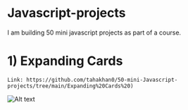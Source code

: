 # Javascript-projects
I am building 50 mini javascript projects as part of a course.

# 1) Expanding Cards
    Link: https://github.com/tahakhan0/50-mini-Javascript-projects/tree/main/Expanding%20Cards%20)
   ![Alt text](https://github.com/tahakhan0/50-mini-Javascript-projects/blob/main/Expanding%20Cards%20/boilerplate/ExpandCards.gif "Expanding cards")
